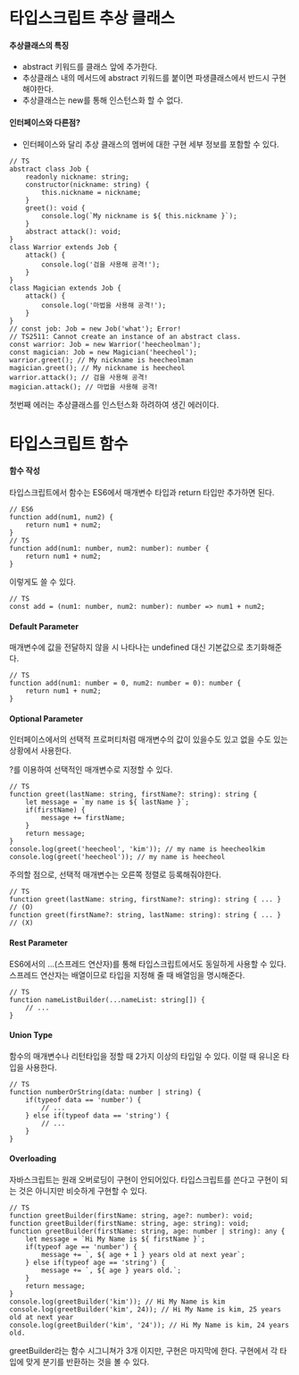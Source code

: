 # 타입스크립트 추상 클래스

#### 추상클래스의 특징

- abstract 키워드를 클래스 앞에 추가한다.
- 추상클래스 내의 메서드에 abstract 키워드를 붙이면 파생클래스에서 반드시 구현해야한다.
- 추상클래스는 new를 통해 인스턴스화 할 수 없다.



#### 인터페이스와 다른점?

- 인터페이스와 달리 추상 클래스의 멤버에 대한 구현 세부 정보를 포함할 수 있다.

```tsx
// TS
abstract class Job {
    readonly nickname: string;
    constructor(nickname: string) {
        this.nickname = nickname;
    }
    greet(): void {
        console.log(`My nickname is ${ this.nickname }`);
    }
    abstract attack(): void;
}
class Warrior extends Job {
    attack() {
        console.log('검을 사용해 공격!');
    }
}
class Magician extends Job {
    attack() {
        console.log('마법을 사용해 공격!');
    }
}
// const job: Job = new Job('what'); Error!
// TS2511: Cannot create an instance of an abstract class.
const warrior: Job = new Warrior('heecheolman');
const magician: Job = new Magician('heecheol');
warrior.greet(); // My nickname is heecheolman
magician.greet(); // My nickname is heecheol
warrior.attack(); // 검을 사용해 공격!
magician.attack(); // 마법을 사용해 공격!
```

첫번째 에러는 추상클래스를 인스턴스화 하려하여 생긴 에러이다.



# 타입스크립트 함수

#### 함수 작성

타입스크립트에서 함수는 ES6에서 매개변수 타입과 return 타입만 추가하면 된다.

```tsx
// ES6
function add(num1, num2) {
    return num1 + num2;
}
// TS
function add(num1: number, num2: number): number {
    return num1 + num2;
}
```

이렇게도 쓸 수 있다.

```tsx
// TS
const add = (num1: number, num2: number): number => num1 + num2;
```



#### Default Parameter

매개변수에 값을 전달하지 않을 시 나타나는 undefined 대신 기본값으로 초기화해준다.

```tsx
// TS
function add(num1: number = 0, num2: number = 0): number {
    return num1 + num2;
}
```



#### Optional Parameter

인터페이스에서의 선택적 프로퍼티처럼 매개변수의 값이 있을수도 있고 없을 수도 있는 상황에서 사용한다.

 ?를 이용하여 선택적인 매개변수로 지정할 수 있다.

```tsx
// TS
function greet(lastName: string, firstName?: string): string {
    let message = `my name is ${ lastName }`;
    if(firstName) {
        message += firstName;
    }
    return message;
}
console.log(greet('heecheol', 'kim')); // my name is heecheolkim
console.log(greet('heecheol')); // my name is heecheol
```



주의할 점으로, 선택적 매개변수는 오른쪽 정렬로 등록해줘야한다.

```tsx
// TS
function greet(lastName: string, firstName?: string): string { ... } // (O)
function greet(firstName?: string, lastName: string): string { ... } // (X)
```



#### Rest Parameter

ES6에서의 ...(스프레드 연산자)를 통해 타입스크립트에서도 동일하게 사용할 수 있다. 스프레드 연산자는 배열이므로 타입을 지정해 줄 때 배열임을 명시해준다.

```tsx
// TS
function nameListBuilder(...nameList: string[]) {
    // ...
}
```



#### Union Type

함수의 매개변수나 리턴타입을 정할 때 2가지 이상의 타입일 수 있다. 이럴 때 유니온 타입을 사용한다.

```tsx
// TS
function numberOrString(data: number | string) {
    if(typeof data == 'number') {
        // ...
    } else if(typeof data == 'string') {
        // ...
    }
}
```



#### Overloading

자바스크립트는 원래 오버로딩이 구현이 안되어있다. 타입스크립트를 쓴다고 구현이 되는 것은 아니지만 비슷하게 구현할 수 있다.

```tsx
// TS
function greetBuilder(firstName: string, age?: number): void;
function greetBuilder(firstName: string, age: string): void;
function greetBuilder(firstName: string, age: number | string): any {
    let message = `Hi My Name is ${ firstName }`;
    if(typeof age == 'number') {
        message += `, ${ age + 1 } years old at next year`;
    } else if(typeof age == 'string') {
        message += `, ${ age } years old.`;
    }
    return message;
}
console.log(greetBuilder('kim')); // Hi My Name is kim
console.log(greetBuilder('kim', 24)); // Hi My Name is kim, 25 years old at next year
console.log(greetBuilder('kim', '24')); // Hi My Name is kim, 24 years old.
```

greetBuilder라는 함수 시그니쳐가 3개 이지만, 구현은 마지막에 한다. 구현에서 각 타입에 맞게 분기를 반환하는 것을 볼 수 있다.